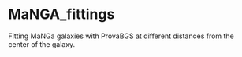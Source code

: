 # MaNGA_fittings
Fitting MaNGa galaxies with ProvaBGS at different distances from the center of the galaxy.
